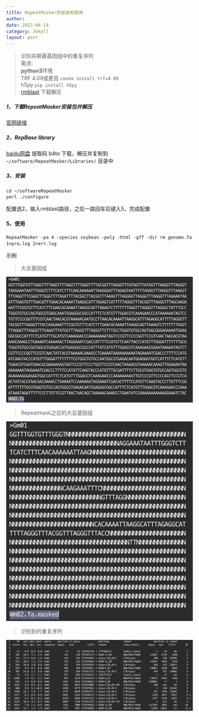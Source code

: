 ```yaml
---
title: RepeatMasker的安装和使用
author: 
date: 2022-04-14
category: Jekyll
layout: post
---
```

> 识别并屏蔽基因组中的重复序列<br>
需求:<br>
**python3**环境<br>
TRF 4.09或更高  `conda install trf=4.09`<br>
h5py    `pip install h5py`<br>
[rmblast][2]    下载解压


##### 1、下载RepeatMasker安装包并解压
[官网链接][1]

##### 2、RepBase library
[baidu网盘][3] 提取码 b4to
下载，解压并复制到 `~/software/RepeatMasker/Libraries/` 目录中

##### 3、安装
```
cd ~/softwareRepeatMasker
perl ./configure
```
配置选2，输入rmblast路径，之后一路回车后键入5，完成配置


#### 5、使用
`RepeatMasker -pa 4 -species soybean -poly -html -gff -dir rm genome.fa 1>pro.log 2>err.log`

示例
> 大豆基因组

![pic4][4]

> Repeatmask之后的大豆基因组

![pic5][5]

> 识别到的重复序列

![pic6][6]


[1]: https://www.repeatmasker.org/RepeatMasker/
[2]: http://www.repeatmasker.org/RMBlast.html
[3]: https://pan.baidu.com/s/1I5D1K5S4UeLXNrJFrEed2A
[4]: https://github.com/Mikotoo/Mikotoo.github.io/raw/main/downloads/image/blog3_repeatmask/rm1.png
[5]: https://github.com/Mikotoo/Mikotoo.github.io/raw/main/downloads/image/blog3_repeatmask/rm2.png
[6]: https://github.com/Mikotoo/Mikotoo.github.io/raw/main/downloads/image/blog3_repeatmask/rm3.png